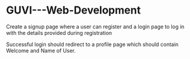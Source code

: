 # GUVI---Web-Development


Create a signup page where a user can register and a login page to log in with the details provided during registration

Successful login should redirect to a profile page which should contain Welcome and Name of User.
